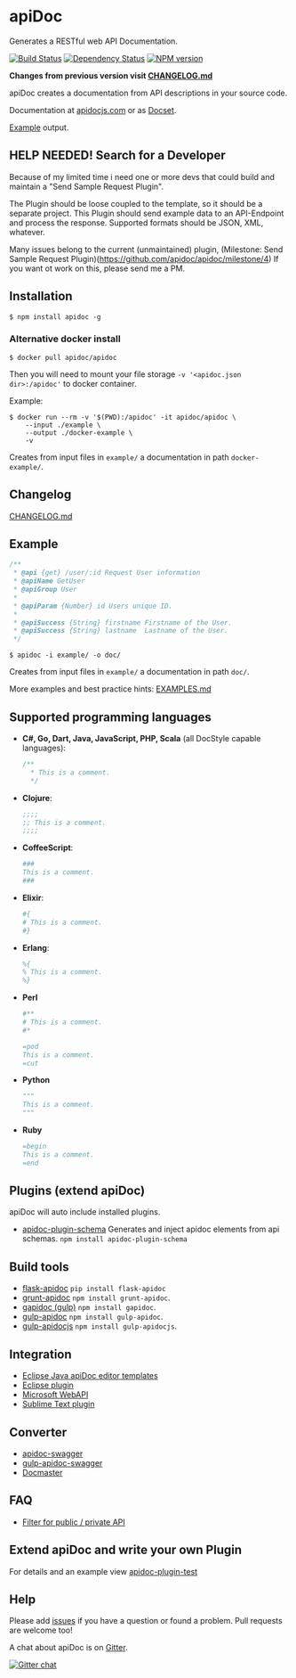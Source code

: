 # apiDoc

Generates a RESTful web API Documentation.

[![Build Status](https://travis-ci.org/apidoc/apidoc.svg?branch=master)](https://travis-ci.org/apidoc/apidoc)
[![Dependency Status](https://david-dm.org/apidoc/apidoc.svg)](https://david-dm.org/apidoc/apidoc)
[![NPM version](https://badge.fury.io/js/apidoc.svg)](http://badge.fury.io/js/apidoc)

**Changes from previous version visit [CHANGELOG.md](https://github.com/apidoc/apidoc/blob/master/CHANGELOG.md)**

apiDoc creates a documentation from API descriptions in your source code.

Documentation at [apidocjs.com](http://apidocjs.com) or as [Docset](https://github.com/pfefferle/dash-apidoc).

[Example](http://apidocjs.com/example/) output.


## HELP NEEDED! Search for a Developer

Because of my limited time i need one or more devs that could build and maintain a "Send Sample Request Plugin".

The Plugin should be loose coupled to the template, so it should be a separate project.
This Plugin should send example data to an API-Endpoint and process the response. Supported formats should be JSON, XML, whatever.

Many issues belong to the current (unmaintained) plugin, (Milestone: Send Sample Request Plugin)(https://github.com/apidoc/apidoc/milestone/4)
If you want ot work on this, please send me a PM.


## Installation

```console
$ npm install apidoc -g
```

### Alternative docker install

```console
$ docker pull apidoc/apidoc
```

Then you will need to mount your file storage `-v '<apidoc.json dir>:/apidoc'` to docker container.

Example:

```console
$ docker run --rm -v '$(PWD):/apidoc' -it apidoc/apidoc \
    --input ./example \
    --output ./docker-example \
    -v
```

Creates from input files in `example/` a documentation in path `docker-example/`.

## Changelog

[CHANGELOG.md](https://github.com/apidoc/apidoc/blob/master/CHANGELOG.md)


## Example

```javascript
/**
 * @api {get} /user/:id Request User information
 * @apiName GetUser
 * @apiGroup User
 *
 * @apiParam {Number} id Users unique ID.
 *
 * @apiSuccess {String} firstname Firstname of the User.
 * @apiSuccess {String} lastname  Lastname of the User.
 */
```

```console
$ apidoc -i example/ -o doc/
```

Creates from input files in `example/` a documentation in path `doc/`.


More examples and best practice hints: [EXAMPLES.md](https://github.com/apidoc/apidoc/blob/master/EXAMPLES.md)


## Supported programming languages

 * **C#, Go, Dart, Java, JavaScript, PHP, Scala** (all DocStyle capable languages):

   ```javascript
   /**
     * This is a comment.
     */
   ```

 * **Clojure**:

   ```clojure
   ;;;;
   ;; This is a comment.
   ;;;;
   ```

 * **CoffeeScript**:

   ```coffeescript
   ###
   This is a comment.
   ###
   ```

 * **Elixir**:

   ```elixir
   #{
   # This is a comment.
   #}
   ```

 * **Erlang**:

   ```erlang
   %{
   % This is a comment.
   %}
   ```

 * **Perl**

   ```perl
   #**
   # This is a comment.
   #*
   ```

   ```perl
   =pod
   This is a comment.
   =cut
   ```

 * **Python**

   ```python
   """
   This is a comment.
   """
   ```

 * **Ruby**

   ```ruby
   =begin
   This is a comment.
   =end
   ```

## Plugins (extend apiDoc)

apiDoc will auto include installed plugins.

 * [apidoc-plugin-schema](https://github.com/willfarrell/apidoc-plugin-schema) Generates and inject apidoc elements from api schemas. `npm install apidoc-plugin-schema`


## Build tools

* [flask-apidoc](https://pypi.python.org/pypi/flask-apidoc/) `pip install flask-apidoc`
* [grunt-apidoc](https://github.com/apidoc/grunt-apidoc) `npm install grunt-apidoc`.
* [gapidoc (gulp)](https://github.com/techgaun/gulp-apidoc) `npm install gapidoc`.
* [gulp-apidoc](https://github.com/ayhankuru/gulp-apidoc) `npm install gulp-apidoc`.
* [gulp-apidocjs](https://github.com/apriendeau/gulp-apidocjs) `npm install gulp-apidocjs`.


## Integration

* [Eclipse Java apiDoc editor templates](https://github.com/skhani/eclipse_java_apiDoc_templates)
* [Eclipse plugin](https://github.com/DWand/eclipse_pdt_apiDoc_editor_templates)
* [Microsoft WebAPI](https://github.com/chehabz/grunt-edge-apidoc-webapi-generator)
* [Sublime Text plugin](https://github.com/DWand/ST3_apiDocAutocompletion)


## Converter

* [apidoc-swagger](https://github.com/fsbahman/apidoc-swagger)
* [gulp-apidoc-swagger](https://github.com/fsbahman/gulp-apidoc-swagger)
* [Docmaster](https://github.com/bonzzy/docmaster)

## FAQ

* [Filter for public / private API](https://github.com/apidoc/grunt-apidoc/issues/27#issuecomment-147664797)


## Extend apiDoc and write your own Plugin

For details and an example view [apidoc-plugin-test](https://github.com/apidoc/apidoc-plugin-test)


## Help

Please add [issues](https://github.com/apidoc/apidoc/issues) if you have a question or found a problem.
Pull requests are welcome too!

A chat about apiDoc is on [Gitter](https://gitter.im/apidoc/talk).

[![Gitter chat](https://badges.gitter.im/apidoc/talk.png)](https://gitter.im/apidoc/talk)
